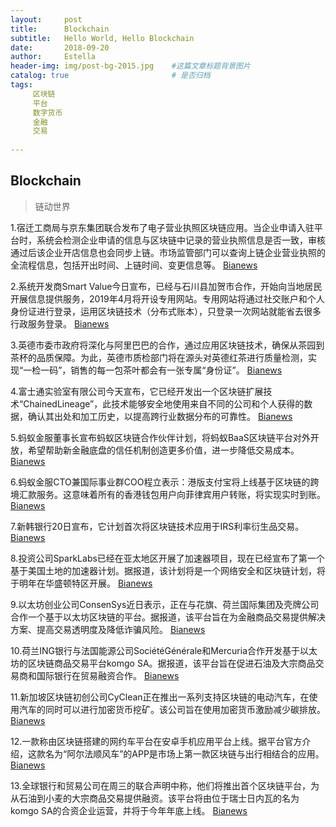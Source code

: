 ```yaml
---
layout:     post
title:      Blockchain
subtitle:   Hello World, Hello Blockchain
date:       2018-09-20 
author:     Estella 
header-img: img/post-bg-2015.jpg 	#这篇文章标题背景图片
catalog: true 						# 是否归档
tags:	
     区块链
     平台
     数字货币
     金融
     交易
    
---
```


## Blockchain
>链动世界

1.宿迁工商局与京东集团联合发布了电子营业执照区块链应用。当企业申请入驻平台时，系统会检测企业申请的信息与区块链中记录的营业执照信息是否一致，审核通过后该企业开店信息也会同步上链。市场监管部门可以查询上链企业营业执照的全流程信息，包括开出时间、上链时间、变更信息等。  [Bianews](https://36kr.com/p/5154080.html)

2.系统开发商Smart Value今日宣布，已经与石川县加贺市合作，开始向当地居民开展信息提供服务，2019年4月将开设专用网站。专用网站将通过社交账户和个人身份证进行登录，运用区块链技术（分布式账本），只登录一次网站就能省去很多行政服务登录。 [Bianews](http://www.bianews.com/news/flash?id=20972)

3.英德市委市政府将深化与阿里巴巴的合作，通过应用区块链技术，确保从茶园到茶杯的品质保障。为此，英德市质检部门将在源头对英德红茶进行质量检测，实现“一检一码”，销售的每一包茶叶都会有一张专属“身份证”。 [Bianews](http://www.bianews.com/news/flash?id=20971)

4.富士通实验室有限公司今天宣布，它已经开发出一个区块链扩展技术“ChainedLineage”，此技术能够安全地使用来自不同的公司和个人获得的数据，确认其出处和加工历史，以提高跨行业数据分布的可靠性。 [Bianews](http://www.bianews.com/news/flash?id=20970)

5.蚂蚁金服董事长宣布蚂蚁区块链合作伙伴计划，将蚂蚁BaaS区块链平台对外开放，希望帮助新金融底盘的信任机制创造更多价值，进一步降低交易成本。 [Bianews](http://www.bianews.com/news/flash?id=20963)

6.蚂蚁金服CTO兼国际事业群COO程立表示：港版支付宝将上线基于区块链的跨境汇款服务。这意味着所有的香港钱包用户向菲律宾用户转账，将实现实时到账。 [Bianews](http://www.bianews.com/news/flash?id=20962)

7.新韩银行20日宣布，它计划首次将区块链技术应用于IRS利率衍生品交易。 [Bianews](http://www.bianews.com/news/flash?id=20957)

8.投资公司SparkLabs已经在亚太地区开展了加速器项目，现在已经宣布了第一个基于美国土地的加速器计划。据报道，该计划将是一个网络安全和区块链计划，将于明年在华盛顿特区开展。 [Bianews](http://www.bianews.com/news/flash?id=20942)

9.以太坊创业公司ConsenSys近日表示，正在与花旗、荷兰国际集团及壳牌公司合作一个基于以太坊区块链的平台。据报道，该平台旨在为金融商品交易提供解决方案、提高交易透明度及降低诈骗风险。 [Bianews](http://www.bianews.com/news/flash?id=20935)

10.荷兰ING银行与法国能源公司SociétéGénérale和Mercuria合作开发基于以太坊的区块链商品交易平台komgo SA。据报道，该平台旨在促进石油及大宗商品交易商和国际银行在贸易融资合作。 [Bianews](http://www.bianews.com/news/flash?id=20932)

11.新加坡区块链初创公司CyClean正在推出一系列支持区块链的电动汽车，在使用汽车的同时可以进行加密货币挖矿。该公司旨在使用加密货币激励减少碳排放。 [Bianews](http://www.bianews.com/news/flash?id=20917)

12.一款称由区块链搭建的网约车平台在安卓手机应用平台上线。据平台官方介绍，这款名为“阿尔法顺风车”的APP是市场上第一款区块链与出行相结合的应用。 [Bianews](http://www.bianews.com/news/flash?id=20911)

13.全球银行和贸易公司在周三的联合声明中称，他们将推出首个区块链平台，为从石油到小麦的大宗商品交易提供融资。该平台将由位于瑞士日内瓦的名为komgo SA的合资企业运营，并将于今年年底上线。 [Bianews](http://www.bianews.com/news/flash?id=20905)
